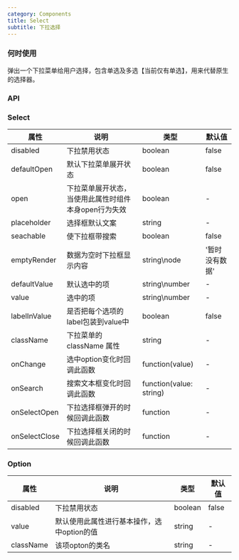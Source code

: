 ```yaml
---
category: Components
title: Select
subtitle: 下拉选择
---
```


### 何时使用
弹出一个下拉菜单给用户选择，包含单选及多选【当前仅有单选】，用来代替原生的选择器。

### API
### Select
| 属性 | 说明 | 类型 | 默认值 |
| --- | --- | --- | --- |
| disabled | 下拉禁用状态 | boolean | false |
| defaultOpen | 默认下拉菜单展开状态 | boolean | false |
| open | 下拉菜单展开状态，当使用此属性时组件本身open行为失效 | boolean | - |
| placeholder | 选择框默认文案 | string | - |
| seachable | 使下拉框带搜索 | boolean | false |
| emptyRender | 数据为空时下拉框显示内容 | string\node | '暂时没有数据' |
| defaultValue | 默认选中的项 | string\number | - |
| value | 选中的项 | string\number | - |
| labelInValue | 是否把每个选项的label包装到value中 | boolean | false |
| className | 下拉菜单的 className 属性 | string | - |
| onChange | 选中option变化时回调此函数 | function(value) | - |
| onSearch | 搜索文本框变化时回调此函数 | function(value: string) | - |
| onSelectOpen | 下拉选择框弹开的时候回调此函数 | function | - |
| onSelectClose | 下拉选择框关闭的时候回调此函数 | function | - |

### Option
| 属性 | 说明 | 类型 | 默认值 |
| --- | --- | --- | --- |
| disabled | 下拉禁用状态 | boolean | false |
| value | 默认使用此属性进行基本操作，选中option的值 | string | - |
| className | 该项opton的类名 | string | - |

